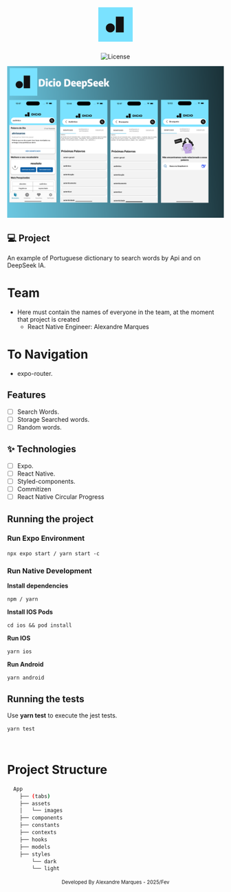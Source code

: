 <h1 align="center">
  <img alt="" height="80" title="" src=".github/icLogo.png" />
</h1>

<p align="center">
  <img alt="License" src="https://img.shields.io/static/v1?label=license&message=MIT&color=E51C44&labelColor=0A1033">
</p>

![cover](.github/cover.png?style=flat)

## 💻 Project

An example of Portuguese dictionary to search words by Api and on DeepSeek IA.

# Team

- Here must contain the names of everyone in the team, at the moment that
  project is created
  - React Native Engineer: Alexandre Marques

# To Navigation

- expo-router.

## Features

- [ ] Search Words.
- [ ] Storage Searched words.
- [ ] Random words.

## ✨ Technologies

- [ ] Expo.
- [ ] React Native.
- [ ] Styled-components.
- [ ] Commitizen
- [ ] React Native Circular Progress

## Running the project

### Run Expo Environment

```
npx expo start / yarn start -c
```

### Run Native Development

**Install dependencies**

```
npm / yarn
```

**Install IOS Pods**

```
cd ios && pod install
```

**Run IOS**

```
yarn ios
```

**Run Android**

```
yarn android
```

## Running the tests

Use **yarn test** to execute the jest tests.

```cl
yarn test
```

<br />

# Project Structure

```bash
  App
    ├── (tabs)
    ├── assets
    │   └── images
    ├── components
    ├── constants
    ├── contexts
    ├── hooks
    ├── models
    ├── styles
        └── dark
        └── light
```

<div align="center">
  <small>Developed By Alexandre Marques - 2025/Fev</small>
</div>
